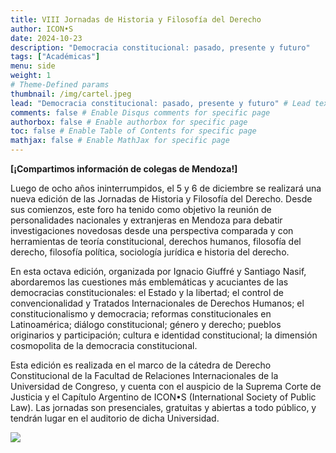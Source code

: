 ```yaml
---
title: VIII Jornadas de Historia y Filosofía del Derecho 
author: ICON•S
date: 2024-10-23
description: "Democracia constitucional: pasado, presente y futuro"
tags: ["Académicas"]
menu: side 
weight: 1
# Theme-Defined params
thumbnail: /img/cartel.jpeg
lead: "Democracia constitucional: pasado, presente y futuro" # Lead text
comments: false # Enable Disqus comments for specific page
authorbox: false # Enable authorbox for specific page
toc: false # Enable Table of Contents for specific page
mathjax: false # Enable MathJax for specific page
---
```


**[¡Compartimos información de colegas de Mendoza!]**

Luego de ocho años ininterrumpidos, el 5 y 6 de diciembre se realizará una nueva edición de las Jornadas de Historia y Filosofía del Derecho. Desde sus comienzos, este foro ha tenido como objetivo la reunión de personalidades nacionales y extranjeras en Mendoza para debatir investigaciones novedosas desde una perspectiva comparada y con herramientas de teoría constitucional, derechos humanos, filosofía del derecho, filosofía política, sociología jurídica e historia del derecho.

<!--more-->

En esta octava edición, organizada por Ignacio Giuffré y Santiago Nasif, abordaremos las cuestiones más emblemáticas y acuciantes de las democracias constitucionales: el Estado y la libertad; el control de convencionalidad y Tratados Internacionales de Derechos Humanos; el constitucionalismo y democracia; reformas constitucionales en Latinoamérica; diálogo constitucional; género y derecho; pueblos originarios y participación; cultura e identidad constitucional; la dimensión cosmopolita de la democracia constitucional.

Esta edición es realizada en el marco de la cátedra de Derecho Constitucional de la Facultad de Relaciones Internacionales de la Universidad de Congreso, y cuenta con el auspicio de la Suprema Corte de Justicia y el Capítulo Argentino de ICON•S (International Society of Public Law). Las jornadas son presenciales, gratuitas y abiertas a todo público, y tendrán lugar en el auditorio de dicha Universidad.

![](/img/cartel.jpeg)
